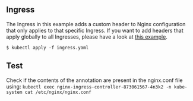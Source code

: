 
## Ingress
The Ingress in this example adds a custom header to Nginx configuration that only applies to that specific Ingress. If you want to add headers that apply globally to all Ingresses, please have a look at [this example](/docs/examples/customization/custom-headers).

```console
$ kubectl apply -f ingress.yaml
```

## Test

Check if the contents of the annotation are present in the nginx.conf file using:
`kubectl exec nginx-ingress-controller-873061567-4n3k2 -n kube-system cat /etc/nginx/nginx.conf`
